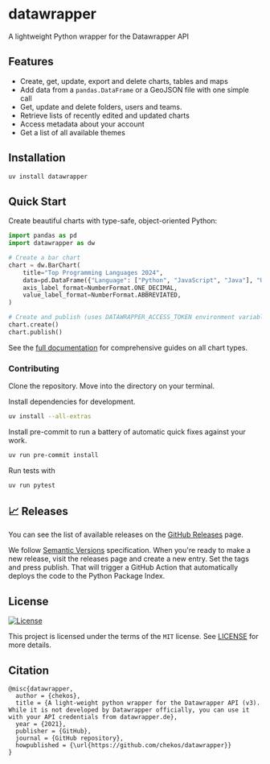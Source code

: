 # datawrapper

A lightweight Python wrapper for the Datawrapper API

## Features

* Create, get, update, export and delete charts, tables and maps
* Add data from a `pandas.DataFrame` or a GeoJSON file with one simple call
* Get, update and delete folders, users and teams.
* Retrieve lists of recently edited and updated charts
* Access metadata about your account
* Get a list of all available themes

## Installation

```bash
uv install datawrapper
```

## Quick Start

Create beautiful charts with type-safe, object-oriented Python:

```python
import pandas as pd
import datawrapper as dw

# Create a bar chart
chart = dw.BarChart(
    title="Top Programming Languages 2024",
    data=pd.DataFrame({"Language": ["Python", "JavaScript", "Java"], "Users": [45.3, 38.2, 30.5]}),
    axis_label_format=NumberFormat.ONE_DECIMAL,
    value_label_format=NumberFormat.ABBREVIATED,
)

# Create and publish (uses DATAWRAPPER_ACCESS_TOKEN environment variable)
chart.create()
chart.publish()
```
See the [full documentation](https://datawrapper.readthedocs.io/) for comprehensive guides on all chart types.

### Contributing

Clone the repository. Move into the directory on your terminal.

Install dependencies for development.

```bash
uv install --all-extras
```

Install pre-commit to run a battery of automatic quick fixes against your work.

```bash
uv run pre-commit install
```

Run tests with

```bash
uv run pytest
```

## 📈 Releases

You can see the list of available releases on the [GitHub Releases](https://github.com/chekos/datawrapper/releases) page.

We follow [Semantic Versions](https://semver.org/) specification. When you're ready to make a new release, visit the releases page and create a new entry. Set the tags and press publish. That will trigger a GitHub Action that automatically deploys the code to the Python Package Index.

## License

[![License](https://img.shields.io/github/license/chekos/datawrapper)](https://github.com/chekos/datawrapper/blob/master/LICENSE)

This project is licensed under the terms of the `MIT` license. See [LICENSE](https://github.com/chekos/datawrapper/blob/master/LICENSE) for more details.

## Citation

```
@misc{datawrapper,
  author = {chekos},
  title = {A light-weight python wrapper for the Datawrapper API (v3). While it is not developed by Datawrapper officially, you can use it with your API credentials from datawrapper.de},
  year = {2021},
  publisher = {GitHub},
  journal = {GitHub repository},
  howpublished = {\url{https://github.com/chekos/datawrapper}}
}
```
